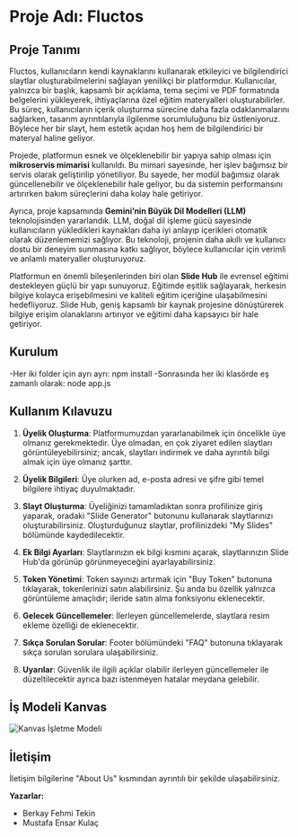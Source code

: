 # Proje Adı: Fluctos

## Proje Tanımı

Fluctos, kullanıcıların kendi kaynaklarını kullanarak etkileyici ve bilgilendirici slaytlar oluşturabilmelerini sağlayan yenilikçi bir platformdur. Kullanıcılar, yalnızca bir başlık, kapsamlı bir açıklama, tema seçimi ve PDF formatında belgelerini yükleyerek, ihtiyaçlarına özel eğitim materyalleri oluşturabilirler. Bu süreç, kullanıcıların içerik oluşturma sürecine daha fazla odaklanmalarını sağlarken, tasarım ayrıntılarıyla ilgilenme sorumluluğunu biz üstleniyoruz. Böylece her bir slayt, hem estetik açıdan hoş hem de bilgilendirici bir materyal haline geliyor.

Projede, platformun esnek ve ölçeklenebilir bir yapıya sahip olması için **mikroservis mimarisi** kullanıldı. Bu mimari sayesinde, her işlev bağımsız bir servis olarak geliştirilip yönetiliyor. Bu sayede, her modül bağımsız olarak güncellenebilir ve ölçeklenebilir hale geliyor, bu da sistemin performansını artırırken bakım süreçlerini daha kolay hale getiriyor.

Ayrıca, proje kapsamında **Gemini’nin Büyük Dil Modelleri (LLM)** teknolojisinden yararlandık. LLM, doğal dil işleme gücü sayesinde kullanıcıların yükledikleri kaynakları daha iyi anlayıp içerikleri otomatik olarak düzenlememizi sağlıyor. Bu teknoloji, projenin daha akıllı ve kullanıcı dostu bir deneyim sunmasına katkı sağlıyor, böylece kullanıcılar için verimli ve anlamlı materyaller oluşturuyoruz.

Platformun en önemli bileşenlerinden biri olan **Slide Hub** ile evrensel eğitimi destekleyen güçlü bir yapı sunuyoruz. Eğitimde eşitlik sağlayarak, herkesin bilgiye kolayca erişebilmesini ve kaliteli eğitim içeriğine ulaşabilmesini hedefliyoruz. Slide Hub, geniş kapsamlı bir kaynak projesine dönüştürerek bilgiye erişim olanaklarını artırıyor ve eğitimi daha kapsayıcı bir hale getiriyor.

## Kurulum
-Her iki folder için ayrı ayrı:
npm install
-Sonrasında her iki klasörde eş zamanlı olarak:
node app.js

## Kullanım Kılavuzu

1. **Üyelik Oluşturma**: Platformumuzdan yararlanabilmek için öncelikle üye olmanız gerekmektedir. Üye olmadan, en çok ziyaret edilen slaytları görüntüleyebilirsiniz; ancak, slaytları indirmek ve daha ayrıntılı bilgi almak için üye olmanız şarttır.
   
2. **Üyelik Bilgileri**: Üye olurken ad, e-posta adresi ve şifre gibi temel bilgilere ihtiyaç duyulmaktadır.
   
3. **Slayt Oluşturma**: Üyeliğinizi tamamladıktan sonra profilinize giriş yaparak, oradaki "Slide Generator" butonunu kullanarak slaytlarınızı oluşturabilirsiniz. Oluşturduğunuz slaytlar, profilinizdeki "My Slides" bölümünde kaydedilecektir.
   
4. **Ek Bilgi Ayarları**: Slaytlarınızın ek bilgi kısmını açarak, slaytlarınızın Slide Hub'da görünüp görünmeyeceğini ayarlayabilirsiniz.
   
5. **Token Yönetimi**: Token sayınızı artırmak için "Buy Token" butonuna tıklayarak, tokenlerinizi satın alabilirsiniz. Şu anda bu özellik yalnızca görüntüleme amaçlıdır; ileride satın alma fonksiyonu eklenecektir.
   
6. **Gelecek Güncellemeler**: İlerleyen güncellemelerde, slaytlara resim ekleme özelliği de eklenecektir.
   
7. **Sıkça Sorulan Sorular**: Footer bölümündeki "FAQ" butonuna tıklayarak sıkça sorulan sorulara ulaşabilirsiniz.

8. **Uyarılar**: Güvenlik ile ilgili açıklar olabilir ilerleyen güncellemeler ile düzeltilecektir ayrıca bazı istenmeyen hatalar meydana gelebilir. 

## İş Modeli Kanvas
![Kanvas İşletme Modeli](https://github.com/user-attachments/assets/dbc8cfa0-9162-4513-a0c5-46e3865b253d)

## İletişim

İletişim bilgilerine "About Us" kısmından ayrıntılı bir şekilde ulaşabilirsiniz.

**Yazarlar:**
- Berkay Fehmi Tekin
- Mustafa Ensar Kulaç




